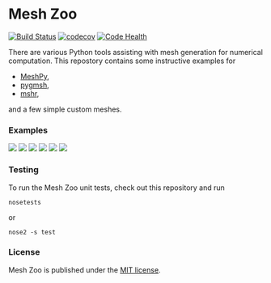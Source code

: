 # Mesh Zoo

[![Build Status](https://travis-ci.org/nschloe/meshzoo.svg?branch=master)](https://travis-ci.org/nschloe/meshzoo)
[![codecov](https://codecov.io/gh/nschloe/meshzoo/branch/master/graph/badge.svg)](https://codecov.io/gh/nschloe/meshzoo)
[![Code Health](https://landscape.io/github/nschloe/meshzoo/master/landscape.svg?style=flat)](https://landscape.io/github/nschloe/meshzoo/master)


There are various Python tools assisting with mesh generation for numerical
computation. This repostory contains some instructive examples for

  * [MeshPy](https://github.com/inducer/meshpy),
  * [pygmsh](https://github.com/nschloe/pygmsh),
  * [mshr](https://bitbucket.org/fenics-project/mshr),

and a few simple custom meshes.

### Examples

![](https://nschloe.github.io/meshzoo/hexagon.png)
![](https://nschloe.github.io/meshzoo/pacman.png)
![](https://nschloe.github.io/meshzoo/moebius.png)
![](https://nschloe.github.io/meshzoo/tetrahedron.png)
![](https://nschloe.github.io/meshzoo/screw.png)
![](https://nschloe.github.io/meshzoo/toy.png)

### Testing

To run the Mesh Zoo unit tests, check out this repository and run
```
nosetests
```
or
```
nose2 -s test
```

### License

Mesh Zoo is published under the [MIT license](https://en.wikipedia.org/wiki/MIT_License).
